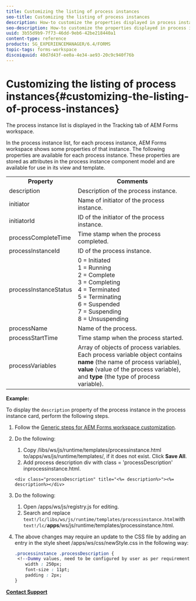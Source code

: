 ```yaml
---
title: Customizing the listing of process instances
seo-title: Customizing the listing of process instances
description: How-to customize the properties displayed in process instance in AEM Forms workspace.
seo-description: How-to customize the properties displayed in process instance in AEM Forms workspace.
uuid: 3b55d9b9-7f73-46dd-9eb6-42be218440a1
content-type: reference
products: SG_EXPERIENCEMANAGER/6.4/FORMS
topic-tags: forms-workspace
discoiquuid: 40d7d43f-ee0a-4e34-ae93-20c9c940f76b
---
```


# Customizing the listing of process instances{#customizing-the-listing-of-process-instances}

The process instance list is displayed in the Tracking tab of AEM Forms workspace.

In the process instance list, for each process instance, AEM Forms workspace shows some properties of that instance. The following properties are available for each process instance. These properties are stored as attributes in the process instance component model and are available for use in its view and template.

<table> 
 <tbody> 
  <tr> 
   <td style="text-align: center;"><strong>Property</strong></td> 
   <td style="text-align: center;"><strong>Comments</strong></td> 
  </tr> 
  <tr> 
   <td>description</td> 
   <td>Description of the process instance.</td> 
  </tr> 
  <tr> 
   <td>initiator</td> 
   <td>Name of initiator of the process instance.</td> 
  </tr> 
  <tr> 
   <td>initiatorId</td> 
   <td>ID of the initiator of the process instance.</td> 
  </tr> 
  <tr> 
   <td>processCompleteTime</td> 
   <td>Time stamp when the process completed.</td> 
  </tr> 
  <tr> 
   <td>processInstanceId</td> 
   <td>ID of the process instance.</td> 
  </tr> 
  <tr> 
   <td>processInstanceStatus</td> 
   <td>0 = Initiated<br /> 1 = Running<br /> 2 = Complete<br /> 3 = Completing<br /> 4 = Terminated<br /> 5 = Terminating<br /> 6 = Suspended<br /> 7 = Suspending<br /> 8 = Unsuspending</td> 
  </tr> 
  <tr> 
   <td>processName</td> 
   <td>Name of the process.</td> 
  </tr> 
  <tr> 
   <td>processStartTime</td> 
   <td>Time stamp when the process started.</td> 
  </tr> 
  <tr> 
   <td>processVariables</td> 
   <td>Array of objects of process variables. Each process variable object contains <strong>name</strong> (the name of process variable), <strong>value</strong> (value of the process variable), and<strong> type</strong> (the type of process variable).</td> 
  </tr> 
 </tbody> 
</table>

**Example:**

To display the `description` property of the process instance in the process instance card, perform the following steps.

1. Follow the [Generic steps for AEM Forms workspace customization](/help/forms/using/generic-steps-html-workspace-customization.md).
1. Do the following:

    1. Copy /libs/ws/js/runtime/templates/processinstance.html to/apps/ws/js/runtime/templates/, if it does not exist. Click **Save All**.
    1. Add process description div with class = 'processDescription' inprocessinstance.html.

   ```
   <div class="processDescription" title="<%= description%>"><%= description%></div>
   ```

1. Do the following:

    1. Open /apps/ws/js/registry.js for editing.
    1. Search and replace `text!/lc/libs/ws/js/runtime/templates/processinstance.html`with `text!/lc/`**apps**/ws/js/runtime/templates/processinstance.html.

1. The above changes may require an update to the CSS file by adding an entry in the style sheet /apps/ws/css/newStyle.css in the following way:

   ```css
   .processinstance .processDescription {
    <!--Dummy values, need to be configured by user as per requirement as well as user can add or delete any property depending upon requirement-->
       width : 250px;
       font-size : 11pt;
       padding : 2px;
   }
   ```

[**Contact Support**](https://www.adobe.com/account/sign-in.supportportal.html)
